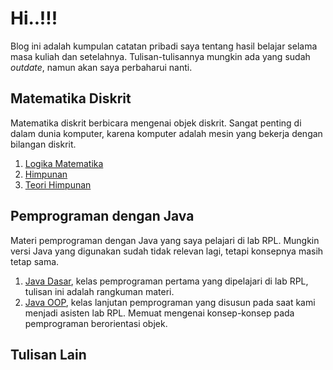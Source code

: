 # Hi..!!!

Blog ini adalah kumpulan catatan pribadi saya tentang hasil belajar selama masa
kuliah dan setelahnya. Tulisan-tulisannya mungkin ada yang sudah _outdate_,
namun akan saya perbaharui nanti.

## Matematika Diskrit

Matematika diskrit berbicara mengenai objek diskrit. Sangat penting di dalam
dunia komputer, karena komputer adalah mesin yang bekerja dengan bilangan
diskrit.
1. [Logika Matematika](matdis/2025-04-06-logika-matematika-biner)
2. [Himpunan](matdis/2025-01-14-set)
3. [Teori Himpunan](matdis/2025-04-11-teori-himpunan)

## Pemprograman dengan Java

Materi pemprograman dengan Java yang saya pelajari di lab RPL. Mungkin versi
Java yang digunakan sudah tidak relevan lagi, tetapi konsepnya masih tetap sama.

1. [Java Dasar](intro-programming/2017-05-13-intro-java), kelas pemprograman
   pertama yang dipelajari di lab RPL, tulisan ini adalah rangkuman materi.
2. [Java OOP](intro-programming/2019-04-28-java-oop), kelas lanjutan
   pemprograman yang disusun pada saat kami menjadi asisten lab RPL. Memuat
   mengenai konsep-konsep pada pemprograman berorientasi objek.

## Tulisan Lain
